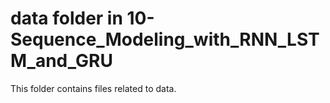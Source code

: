 # data folder in 10-Sequence_Modeling_with_RNN_LSTM_and_GRU
This folder contains files related to data.
